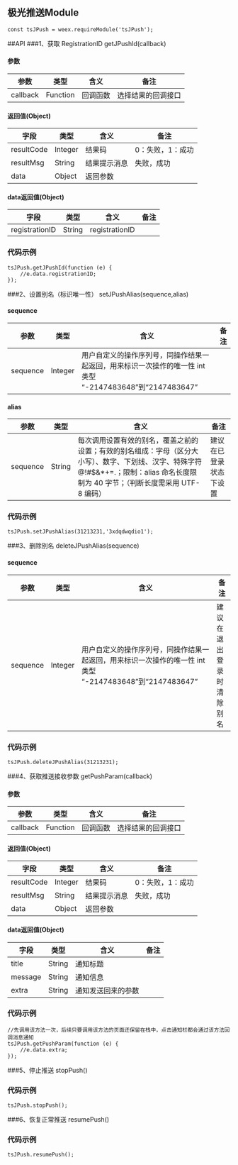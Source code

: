 
## 极光推送Module
````
const tsJPush = weex.requireModule('tsJPush');
````
##API
###1、获取 RegistrationID
getJPushId(callback)
#### 参数
|  参数 | 类型  | 含义  |备注 |
| ------------ | ------------ | ------------ | ------------ |
| callback  |  Function | 回调函数  | 选择结果的回调接口 |

#### 返回值(Object)
|  字段 | 类型  | 含义  |备注 |
| ------------ | ------------ | ------------ | ------------ |
| resultCode  | Integer  | 结果码  |   0：失败，1：成功 |
| resultMsg  |  String | 结果提示消息  |  失败，成功 |
| data  |  Object | 返回参数  |   |

#### data返回值(Object)
|  字段 | 类型  | 含义  |备注 |
| ------------ | ------------ | ------------ | ------------ |
| registrationID  |  String | registrationID  | | |

### 代码示例
````
tsJPush.getJPushId(function (e) {
	//e.data.registrationID;
});
````

###2、设置别名（标识唯一性）
setJPushAlias(sequence,alias)
#### sequence
|  参数 | 类型  | 含义  |备注 |
| ------------ | ------------ | ------------ | ------------ |
| sequence  |  Integer | 用户自定义的操作序列号，同操作结果一起返回，用来标识一次操作的唯一性 int 类型 “-2147483648”到“2147483647”  |||

#### alias
|  参数 | 类型  | 含义  |备注 |
| ------------ | ------------ | ------------ | ------------ |
| sequence  |  String | 每次调用设置有效的别名，覆盖之前的设置；有效的别名组成：字母（区分大小写）、数字、下划线、汉字、特殊字符@!#$&*+=.；限制：alias 命名长度限制为 40 字节；（判断长度需采用 UTF-8 编码） | 建议在已登录状态下设置 |

### 代码示例
````
tsJPush.setJPushAlias(31213231,'3xdqdwqdio1');
````

###3、删除别名
deleteJPushAlias(sequence)
#### sequence
|  参数 | 类型  | 含义  |备注 |
| ------------ | ------------ | ------------ | ------------ |
| sequence  |  Integer | 用户自定义的操作序列号，同操作结果一起返回，用来标识一次操作的唯一性 int 类型 “-2147483648”到“2147483647”  |建议在退出登录时清除别名||

### 代码示例
````
tsJPush.deleteJPushAlias(31213231);
````

###4、获取推送接收参数
getPushParam(callback)
#### 参数
|  参数 | 类型  | 含义  |备注 |
| ------------ | ------------ | ------------ | ------------ |
| callback  |  Function | 回调函数  | 选择结果的回调接口 |

#### 返回值(Object)
|  字段 | 类型  | 含义  |备注 |
| ------------ | ------------ | ------------ | ------------ |
| resultCode  | Integer  | 结果码  |   0：失败，1：成功 |
| resultMsg  |  String | 结果提示消息  |  失败，成功 |
| data  |  Object | 返回参数  |   |

#### data返回值(Object)
|  字段 | 类型  | 含义  |备注 |
| ------------ | ------------ | ------------ | ------------ |
| title  |  String | 通知标题  | | |
| message  |  String | 通知信息  | | |
| extra  |  String | 通知发送回来的参数  | | |

### 代码示例
````
//先调用该方法一次，后续只要调用该方法的页面还保留在栈中，点击通知栏都会通过该方法回调消息通知
tsJPush.getPushParam(function (e) {
	//e.data.extra;
});
````

###5、停止推送
stopPush()
### 代码示例
````
tsJPush.stopPush();
````

###6、恢复正常推送
resumePush()
### 代码示例
````
tsJPush.resumePush();
````
